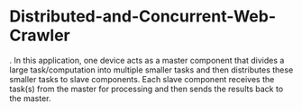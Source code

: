 # Distributed-and-Concurrent-Web-Crawler
. In this application, one  device acts as a master component that divides a large task/computation into multiple smaller  tasks and then distributes these smaller tasks to slave components. Each slave component  receives the task(s) from the master for processing and then sends the results back to the master.
